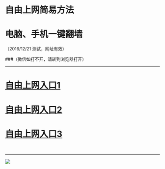 ﻿# 自由上网简易方法

# 电脑、手机一键翻墙

（2016/12/21 测试，网址有效）


###（微信如打不开，请转到浏览器打开）



***
# <a href="https://d2roegnb07oze9.cloudfront.net/?tz=fq?id=1" target="_blank">自由上网入口1</a>
# <a href="https://d1y7xdkstn4gh4.cloudfront.net/?tz=fq?id=2" target="_blank">自由上网入口2</a>
# <a href="https://github.com/ogate/ogate/blob/master/README.md?1218" target="_blank">自由上网入口3</a>
﻿
***



<img src="https://camo.githubusercontent.com/36add6748031b745384a169f17479823eb9e30f0/68747470733a2f2f6461746d7861376f31777571312e636c6f756466726f6e742e6e65742f7069632f796a66712d32303136313232316f6b2e706e67" /> 
